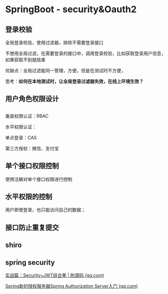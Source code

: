 # SpringBoot - security&Oauth2

## 登录校验

全局登录校验，使用过滤器，排除不需要登录接口

不使用全局过滤，在需要登录的接口中，调用登录校验，比如获取登录用户信息，如果获取不到就结束

优缺点：全局过滤能同一管理，方便，但是在测试时不方便，

思考：**如何在本地测试时，让全局登录过滤器失效，在线上环境生效？**

## 用户角色权限设计

## 

垂直权限认证：RBAC

水平权限认证：

单点登录：CAS

第三方授权：微信、支付宝

## 单个接口权限控制

使用注解对单个接口权限进行控制

## 水平权限的控制

用户即使登录，也只能访问自己的数据；

## 接口防止重复提交



## shiro

## spring security



[实战篇：Security+JWT组合拳 | 附源码 (qq.com)](https://mp.weixin.qq.com/s/bn0AVoKa49iuEyhtg4VyjA)



[Spring新的授权服务器Spring Authorization Server入门 (qq.com)](https://mp.weixin.qq.com/s/dFTsq9dUcJ20ujEQbUZdNw)
